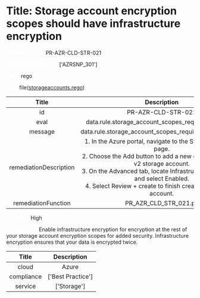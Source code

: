 



# Title: Storage account encryption scopes should have infrastructure encryption


***<font color="white">Master Test Id:</font>*** PR-AZR-CLD-STR-021

***<font color="white">Master Snapshot Id:</font>*** ['AZRSNP_301']

***<font color="white">type:</font>*** rego

***<font color="white">rule:</font>*** file([storageaccounts.rego])  
  
  
  
  

|Title|Description|
| :---: | :---: |
|id|PR-AZR-CLD-STR-021|
|eval|data.rule.storage_account_scopes_require_encryption|
|message|data.rule.storage_account_scopes_require_encryption_err|
|remediationDescription|1. In the Azure portal, navigate to the Storage accounts page.<br>2. Choose the Add button to add a new general-purpose v2 storage account.<br>3. On the Advanced tab, locate Infrastructure encryption, and select Enabled.<br>4. Select Review + create to finish creating the storage account.|
|remediationFunction|PR_AZR_CLD_STR_021.py|


***<font color="white">Severity:</font>*** High

***<font color="white">Description:</font>*** Enable infrastructure encryption for encryption at the rest of your storage account encryption scopes for added security. Infrastructure encryption ensures that your data is encrypted twice.  
  
  

|Title|Description|
| :---: | :---: |
|cloud|Azure|
|compliance|['Best Practice']|
|service|['Storage']|



[storageaccounts.rego]: https://github.com/prancer-io/prancer-compliance-test/tree/master/azure/cloud/storageaccounts.rego
